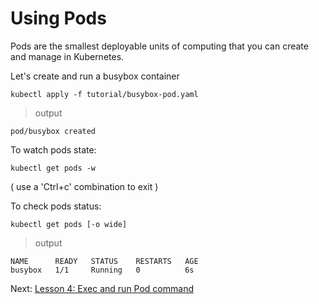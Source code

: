 # Using Pods

Pods are the smallest deployable units of computing that you can create and manage in Kubernetes.

Let's create and run a busybox container

```
kubectl apply -f tutorial/busybox-pod.yaml
```

> output

```
pod/busybox created
```

To watch pods state:

```
kubectl get pods -w
```

( use a 'Ctrl+c' combination to exit )

To check pods status:

```
kubectl get pods [-o wide]
```

> output

```
NAME      READY   STATUS    RESTARTS   AGE
busybox   1/1     Running   0          6s
```

Next: [Lesson 4: Exec and run Pod command](04-pod-exec.md)
